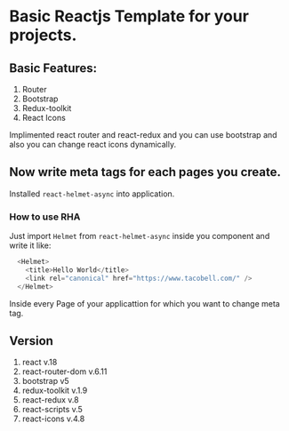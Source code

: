 # Basic Reactjs Template for your projects.

## Basic Features:

1. Router
2. Bootstrap
3. Redux-toolkit
4. React Icons

Implimented react router and react-redux and you can use bootstrap and also you can change react icons dynamically.

## Now write meta tags for each pages you create.

Installed `react-helmet-async` into application.

### How to use RHA

Just import `Helmet` from `react-helmet-async` inside you component and write it like:

```js
  <Helmet>
    <title>Hello World</title>
    <link rel="canonical" href="https://www.tacobell.com/" />
  </Helmet>
```
Inside every Page of your applicattion for which you want to change meta tag.

## Version

1. react v.18
2. react-router-dom v.6.11
3. bootstrap v5
4. redux-toolkit v.1.9
5. react-redux v.8
6. react-scripts v.5
7. react-icons v.4.8
